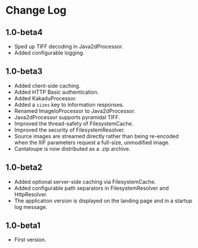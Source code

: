 # Change Log

## 1.0-beta4

* Sped up TIFF decoding in Java2dProcessor.
* Added configurable logging.

## 1.0-beta3

* Added client-side caching.
* Added HTTP Basic authentication.
* Added KakaduProcessor.
* Added a `sizes` key to information responses.
* Renamed ImageIoProcessor to Java2dProcessor.
* Java2dProcessor supports pyramidal TIFF.
* Improved the thread-safety of FilesystemCache.
* Improved the security of FilesystemResolver.
* Source images are streamed directly rather than being re-encoded when the
  IIIF parameters request a full-size, unmodified image.
* Cantaloupe is now distributed as a .zip archive.

## 1.0-beta2

* Added optional server-side caching via FilesystemCache.
* Added configurable path separators in FilesystemResolver and HttpResolver.
* The application version is displayed on the landing page and in a startup log
  message.

## 1.0-beta1

* First version.
